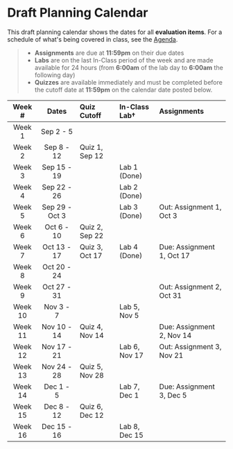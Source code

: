 # Draft Planning Calendar

This draft planning calendar shows the dates for all **evaluation items**. For a schedule of what's being covered in class, see the [Agenda](./Agenda.md).

> - **Assignments** are due at **11:59pm** on their due dates
> - **Labs** are on the last In-Class period of the week and are made available for 24 hours (from **6:00am** of the lab day to **6:00am** the following day)
> - **Quizzes** are available immediately and must be completed before the cutoff date at **11:59pm** on the calendar date posted below.

| Week #  |     Dates      | Quiz Cutoff    | In-Class Lab&dagger; | Assignments               |
| :-----: | :------------: | :------------- | :------------------- | :------------------------ |
| Week 1  |   Sep 2 - 5    |                |                      |                           |
| Week 2  |   Sep 8 - 12   | Quiz 1, Sep 12 |                      |                           |
| Week 3  |  Sep 15 - 19   |                | Lab 1 (Done)         |                           |
| Week 4  |  Sep 22 - 26   |                | Lab 2 (Done)         |                           |
| Week 5  | Sep 29 - Oct 3 |                | Lab 3 (Done)         | Out: Assignment 1, Oct 3  |
| Week 6  |   Oct 6 - 10   | Quiz 2, Sep 22 |                      |                           |
| Week 7  |  Oct 13 - 17   | Quiz 3, Oct 17 | Lab 4 (Done)         | Due: Assignment 1, Oct 17 |
| Week 8  |  Oct 20 - 24   |                |                      |                           |
| Week 9  |  Oct 27 - 31   |                |                      | Out: Assignment 2, Oct 31 |
| Week 10 |   Nov 3 - 7    |                | Lab 5, Nov 5         |                           |
| Week 11 |  Nov 10 - 14   | Quiz 4, Nov 14 |                      | Due: Assignment 2, Nov 14 |
| Week 12 |  Nov 17 - 21   |                | Lab 6, Nov 17        | Out: Assignment 3, Nov 21 |
| Week 13 |  Nov 24 - 28   | Quiz 5, Nov 28 |                      |                           |
| Week 14 |   Dec 1 - 5    |                | Lab 7, Dec 1         | Due: Assignment 3, Dec 5  |
| Week 15 |   Dec 8 - 12   | Quiz 6, Dec 12 |                      |                           |
| Week 16 |  Dec 15 - 16   |                | Lab 8, Dec 15        |                           |
